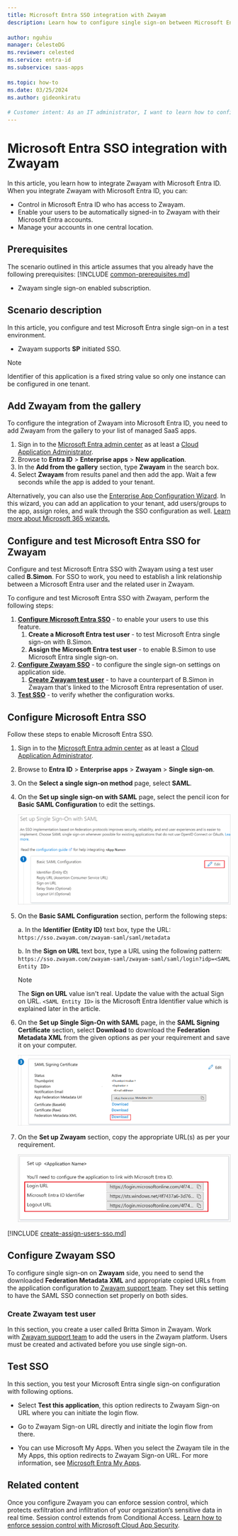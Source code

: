```yaml
---
title: Microsoft Entra SSO integration with Zwayam
description: Learn how to configure single sign-on between Microsoft Entra ID and Zwayam.

author: nguhiu
manager: CelesteDG
ms.reviewer: celested
ms.service: entra-id
ms.subservice: saas-apps

ms.topic: how-to
ms.date: 03/25/2024
ms.author: gideonkiratu

# Customer intent: As an IT administrator, I want to learn how to configure single sign-on between Microsoft Entra ID and Zwayam so that I can control who has access to Zwayam, enable automatic sign-in with Microsoft Entra accounts, and manage my accounts in one central location.
---
```

# Microsoft Entra SSO integration with Zwayam

In this article,  you learn how to integrate Zwayam with Microsoft Entra ID. When you integrate Zwayam with Microsoft Entra ID, you can:

* Control in Microsoft Entra ID who has access to Zwayam.
* Enable your users to be automatically signed-in to Zwayam with their Microsoft Entra accounts.
* Manage your accounts in one central location.

## Prerequisites
The scenario outlined in this article assumes that you already have the following prerequisites:
[!INCLUDE [common-prerequisites.md](~/identity/saas-apps/includes/common-prerequisites.md)]
* Zwayam single sign-on enabled subscription.

## Scenario description

In this article,  you configure and test Microsoft Entra single sign-on in a test environment.

* Zwayam supports **SP** initiated SSO.

> [!NOTE]
> Identifier of this application is a fixed string value so only one instance can be configured in one tenant.

## Add Zwayam from the gallery

To configure the integration of Zwayam into Microsoft Entra ID, you need to add Zwayam from the gallery to your list of managed SaaS apps.

1. Sign in to the [Microsoft Entra admin center](https://entra.microsoft.com) as at least a [Cloud Application Administrator](~/identity/role-based-access-control/permissions-reference.md#cloud-application-administrator).
1. Browse to **Entra ID** > **Enterprise apps** > **New application**.
1. In the **Add from the gallery** section, type **Zwayam** in the search box.
1. Select **Zwayam** from results panel and then add the app. Wait a few seconds while the app is added to your tenant.

 Alternatively, you can also use the [Enterprise App Configuration Wizard](https://portal.office.com/AdminPortal/home?Q=Docs#/azureadappintegration). In this wizard, you can add an application to your tenant, add users/groups to the app, assign roles, and walk through the SSO configuration as well. [Learn more about Microsoft 365 wizards.](/microsoft-365/admin/misc/azure-ad-setup-guides)

<a name='configure-and-test-azure-ad-sso-for-zwayam'></a>

## Configure and test Microsoft Entra SSO for Zwayam

Configure and test Microsoft Entra SSO with Zwayam using a test user called **B.Simon**. For SSO to work, you need to establish a link relationship between a Microsoft Entra user and the related user in Zwayam.

To configure and test Microsoft Entra SSO with Zwayam, perform the following steps:

1. **[Configure Microsoft Entra SSO](#configure-azure-ad-sso)** - to enable your users to use this feature.
    1. **Create a Microsoft Entra test user** - to test Microsoft Entra single sign-on with B.Simon.
    1. **Assign the Microsoft Entra test user** - to enable B.Simon to use Microsoft Entra single sign-on.
1. **[Configure Zwayam SSO](#configure-zwayam-sso)** - to configure the single sign-on settings on application side.
    1. **[Create Zwayam test user](#create-zwayam-test-user)** - to have a counterpart of B.Simon in Zwayam that's linked to the Microsoft Entra representation of user.
1. **[Test SSO](#test-sso)** - to verify whether the configuration works.

<a name='configure-azure-ad-sso'></a>

## Configure Microsoft Entra SSO

Follow these steps to enable Microsoft Entra SSO.

1. Sign in to the [Microsoft Entra admin center](https://entra.microsoft.com) as at least a [Cloud Application Administrator](~/identity/role-based-access-control/permissions-reference.md#cloud-application-administrator).
1. Browse to **Entra ID** > **Enterprise apps** > **Zwayam** > **Single sign-on**.
1. On the **Select a single sign-on method** page, select **SAML**.
1. On the **Set up single sign-on with SAML** page, select the pencil icon for **Basic SAML Configuration** to edit the settings.

   ![Edit Basic SAML Configuration](common/edit-urls.png)

1. On the **Basic SAML Configuration** section, perform the following steps:

    a. In the **Identifier (Entity ID)** text box, type the URL:
    `https://sso.zwayam.com/zwayam-saml/saml/metadata`

	b. In the **Sign on URL** text box, type a URL using the following pattern:
    `https://sso.zwayam.com/zwayam-saml/zwayam-saml/saml/login?idp=<SAML Entity ID>`

	> [!NOTE]
	> The **Sign on URL** value isn't real. Update the value with the actual Sign on URL. `<SAML Entity ID>` is the Microsoft Entra Identifier value which is explained later in the article.

1. On the **Set up Single Sign-On with SAML** page, in the **SAML Signing Certificate** section, select **Download** to download the **Federation Metadata XML** from the given options as per your requirement and save it on your computer.

	![The Certificate download link](common/metadataxml.png)

1. On the **Set up Zwayam** section, copy the appropriate URL(s) as per your requirement.

	![Copy configuration URLs](common/copy-configuration-urls.png)

<a name='create-an-azure-ad-test-user'></a>

[!INCLUDE [create-assign-users-sso.md](~/identity/saas-apps/includes/create-assign-users-sso.md)]

## Configure Zwayam SSO

To configure single sign-on on **Zwayam** side, you need to send the downloaded **Federation Metadata XML** and appropriate copied URLs from the application configuration to [Zwayam support team](mailto:opendoors@zwayam.com). They set this setting to have the SAML SSO connection set properly on both sides.

### Create Zwayam test user

In this section, you create a user called Britta Simon in Zwayam. Work with [Zwayam support team](mailto:opendoors@zwayam.com) to add the users in the Zwayam platform. Users must be created and activated before you use single sign-on.

## Test SSO

In this section, you test your Microsoft Entra single sign-on configuration with following options. 

* Select **Test this application**, this option redirects to Zwayam Sign-on URL where you can initiate the login flow. 

* Go to Zwayam Sign-on URL directly and initiate the login flow from there.

* You can use Microsoft My Apps. When you select the Zwayam tile in the My Apps, this option redirects to Zwayam Sign-on URL. For more information, see [Microsoft Entra My Apps](/azure/active-directory/manage-apps/end-user-experiences#azure-ad-my-apps).

## Related content

Once you configure Zwayam you can enforce session control, which protects exfiltration and infiltration of your organization’s sensitive data in real time. Session control extends from Conditional Access. [Learn how to enforce session control with Microsoft Cloud App Security](/cloud-app-security/proxy-deployment-aad).
